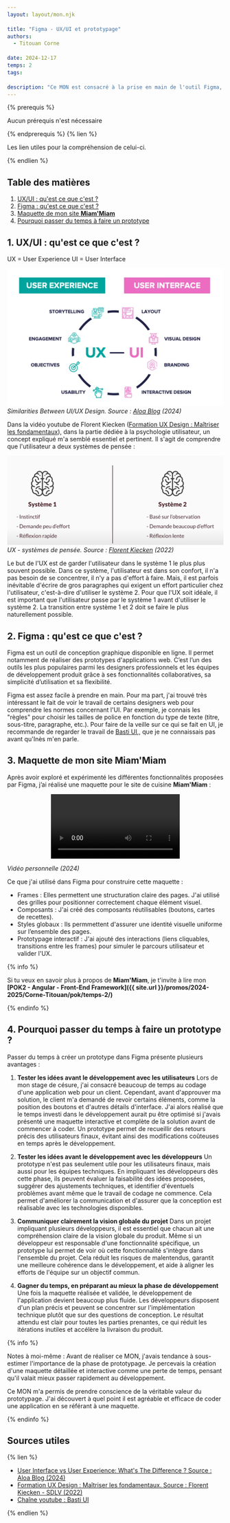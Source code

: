 ```yaml
---
layout: layout/mon.njk

title: "Figma - UX/UI et prototypage"
authors:
  - Titouan Corne

date: 2024-12-17
temps: 2
tags:

description: "Ce MON est consacré à la prise en main de l'outil Figma, qui permet notamment de réaliser des prototypes d'application web en visant à avoir la meilleure UX (expérience utilisateur)"
---
```


{% prerequis %}

Aucun prérequis n'est nécessaire

{% endprerequis %}
{% lien %}

Les lien utiles pour la compréhension de celui-ci.

{% endlien %}

## Table des matières

1. [UX/UI : qu'est ce que c'est ?](#section1)
2. [Figma : qu'est ce que c'est ?](#section2)
3. [Maquette de mon site **Miam'Miam**](#section3)
4. [Pourquoi passer du temps à faire un prototype](#section4)

## 1. UX/UI : qu'est ce que c'est ? <a id="section1"></a>

UX = User Experience
UI = User Interface

![Ux-Ui schema](./img/ux-ui.png) *Similarities Between UI/UX Design. Source : [Aloa Blog](https://aloa.co/blog/user-interface-vs-user-experience) (2024)*

Dans la vidéo youtube de Florent Kiecken ([Formation UX Design : Maîtriser les fondamentaux](https://www.youtube.com/watch?v=UvRVZIUxLyw)), dans la partie dédiée à la psychologie utilisateur, un concept expliqué m'a semblé essentiel et pertinent. Il s'agit de comprendre que l'utilisateur a deux systèmes de pensée :

![ux - systèmes de pensée 1 & 2](./img/ux-syst1-2.png) *UX - systèmes de pensée. Source : [Florent Kiecken](https://www.youtube.com/watch?v=UvRVZIUxLyw) (2022)*

Le but de l'UX est de garder l'utilisateur dans le système 1 le plus plus souvent possible. Dans ce système, l'utilisateur est dans son confort, il n'a pas besoin de se concentrer, il n'y a pas d'effort à faire. Mais, il est parfois inévitable d'écrire de gros paragraphes qui exigent un effort particulier chez l'utilisateur, c'est-à-dire d'utiliser le système 2. Pour que l'UX soit idéale, il est important que l'utilisateur passe par le système 1 avant d'utiliser le système 2. La transition entre système 1 et 2 doit se faire le plus naturellement possible.

## 2. Figma : qu'est ce que c'est ? <a id="section2"></a>

Figma est un outil de conception graphique disponible en ligne. Il permet notamment de réaliser des prototypes d'applications web. C’est l’un des outils les plus populaires parmi les designers professionnels et les équipes de développement produit grâce à ses fonctionnalités collaboratives, sa simplicité d’utilisation et sa flexibilité.

Figma est assez facile à prendre en main. Pour ma part, j'ai trouvé très intéressant le fait de voir le travail de certains designers web pour comprendre les normes concernant l'UI. Par exemple, je connais les "règles" pour choisir les tailles de police en fonction du type de texte (titre, sous-titre, paragraphe, etc.). Pour faire de la veille sur ce qui se fait en UI, je recommande de regarder le travail de [Basti UI](https://www.youtube.com/c/BastiUI),, que je ne connaissais pas avant qu'Inès m'en parle.

## 3. Maquette de mon site **Miam'Miam** <a id="section3"></a>

Après avoir exploré et expérimenté les différentes fonctionnalités proposées par Figma, j’ai réalisé une maquette pour le site de cuisine **Miam'Miam** :

<div style="display: flex; justify-content: center; align-items: center; height: 480;">
  <video style="max-width: 100%; height: auto;" controls>
    <source src="./video/maquette.mp4" type="video/mp4">
    Your browser does not support the video tag.
  </video>
</div>

 *Vidéo personnelle (2024)*

Ce que j'ai utilisé dans Figma pour construire cette maquette :

- Frames :
Elles permettent une structuration claire des pages. J'ai utilisé des grilles pour positionner correctement chaque élément visuel.
- Composants :
J'ai créé des composants réutilisables (boutons, cartes de recettes).
- Styles globaux :
Ils permmettent d'assurer une identité visuelle uniforme sur l’ensemble des pages.
- Prototypage interactif :
J'ai ajouté des interactions (liens cliquables, transitions entre les frames) pour simuler le parcours utilisateur et valider l'UX.

{% info %}

Si tu veux en savoir plus à propos de **Miam'Miam**, je t'invite à lire mon **[POK2 - Angular - Front-End Framework]({{ site.url }}/promos/2024-2025/Corne-Titouan/pok/temps-2/)**

{% endinfo %}

## 4. Pourquoi passer du temps à faire un prototype ? <a id="section4"></a>

Passer du temps à créer un prototype dans Figma présente plusieurs avantages :

1. **Tester les idées avant le développement avec les utilisateurs**
  Lors de mon stage de césure, j'ai consacré beaucoup de temps au codage d'une application web pour un client. Cependant, avant d'approuver ma solution, le client m'a demandé de revoir certains éléments, comme la position des boutons et d'autres détails d'interface. J'ai alors réalisé que le temps investi dans le développement aurait pu être optimisé si j'avais présenté une maquette interactive et complète de la solution avant de commencer à coder. Un prototype permet de recueillir des retours précis des utilisateurs finaux, évitant ainsi des modifications coûteuses en temps après le développement.

2. **Tester les idées avant le développement avec les développeurs**
  Un prototype n'est pas seulement utile pour les utilisateurs finaux, mais aussi pour les équipes techniques. En impliquant les développeurs dès cette phase, ils peuvent évaluer la faisabilité des idées proposées, suggérer des ajustements techniques, et identifier d'éventuels problèmes avant même que le travail de codage ne commence. Cela permet d'améliorer la communication et d'assurer que la conception est réalisable avec les technologies disponibles.

3. **Communiquer clairement la vision globale du projet**
  Dans un projet impliquant plusieurs développeurs, il est essentiel que chacun ait une compréhension claire de la vision globale du produit. Même si un développeur est responsable d'une fonctionnalité spécifique, un prototype lui permet de voir où cette fonctionnalité s'intègre dans l'ensemble du projet. Cela réduit les risques de malentendus, garantit une meilleure cohérence dans le développement, et aide à aligner les efforts de l'équipe sur un objectif commun.

4. **Gagner du temps, en préparant au mieux la phase de développement**
  Une fois la maquette réalisée et validée, le développement de l'application devient beaucoup plus fluide. Les développeurs disposent d'un plan précis et peuvent se concentrer sur l'implémentation technique plutôt que sur des questions de conception. Le résultat attendu est clair pour toutes les parties prenantes, ce qui réduit les itérations inutiles et accélère la livraison du produit.

{% info %}

Notes à moi-même : Avant de réaliser ce MON, j'avais tendance à sous-estimer l'importance de la phase de prototypage. Je percevais la création d'une maquette détaillée et interactive comme une perte de temps, pensant qu'il valait mieux passer rapidement au développement.

Ce MON m'a permis de prendre conscience de la véritable valeur du prototypage. J'ai découvert à quel point il est agréable et efficace de coder une application en se référant à une maquette.

{% endinfo %}

## Sources utiles

{% lien %}

- [User Interface vs User Experience: What's The Difference ? Source : Aloa Blog (2024)](https://aloa.co/blog/user-interface-vs-user-experience)
- [Formation UX Design : Maîtriser les fondamentaux. Source : Florent Kiecken - SDLV (2022)](https://www.youtube.com/watch?v=UvRVZIUxLyw)
- [Chaîne youtube : Basti UI](https://www.youtube.com/c/BastiUI)

{% endlien %}
